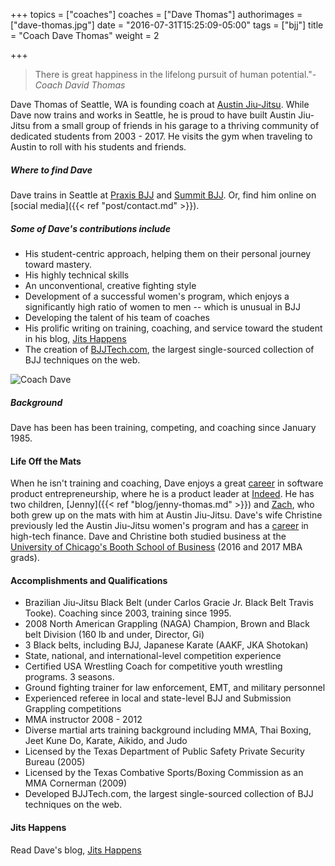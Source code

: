 +++
topics = ["coaches"]
coaches = ["Dave Thomas"]
authorimages = ["dave-thomas.jpg"]
date = "2016-07-31T15:25:09-05:00"
tags = ["bjj"]
title = "Coach Dave Thomas"
weight = 2

+++

>There is great happiness in the lifelong pursuit of human potential."<cite>-Coach David Thomas</cite>

Dave Thomas of Seattle, WA is founding coach at [Austin Jiu-Jitsu](http://austinjiujitsu.com). While Dave now trains and works in Seattle, he is proud to have built Austin Jiu-Jitsu from a small group of friends in his garage to a thriving community of dedicated students from 2003 - 2017. He visits the gym when traveling to Austin to roll with his students and friends.

##### Where to find Dave

Dave trains in Seattle at [Praxis BJJ](http://praxisbjj.com) and [Summit BJJ](http://summitbjj.org).
Or, find him online on [social media]({{< ref "post/contact.md" >}}).

##### Some of Dave's contributions include
* His student-centric approach, helping them on their personal journey toward mastery.
* His highly technical skills
* An unconventional, creative fighting style
* Development of a successful women's program, which enjoys a significantly high ratio of women to men -- which is unusual in BJJ
* Developing the talent of his team of coaches
* His prolific writing on training, coaching, and service toward the student in his blog, [Jits Happens](/blog)
* The creation of [BJJTech.com](bjjtech.com), the largest single-sourced collection of BJJ techniques on the web.

![Coach Dave](/img/authors/dave-thomas.jpg)

##### Background
Dave has been has been training, competing, and coaching since January 1985.

#### Life Off the Mats
When he isn't training and coaching, Dave enjoys a great [career](https://www.linkedin.com/in/dcthomas) in software product entrepreneurship, where he is a product leader at [Indeed](http://indeed.com). He has two children, [Jenny]({{< ref "blog/jenny-thomas.md" >}}) and [Zach](https://www.youtube.com/user/budoatemaildotcom/search?query=zach), who both grew up on the mats with him at Austin Jiu-Jitsu. Dave's wife Christine previously led the Austin Jiu-Jitsu women's program and has a [career](https://www.linkedin.com/in/christinegthomas) in high-tech finance. Dave and Christine both studied business at the [University of Chicago's Booth School of Business](https://www.chicagobooth.edu/) (2016 and 2017 MBA grads).

#### Accomplishments and Qualifications

* Brazilian Jiu-Jitsu Black Belt (under Carlos Gracie Jr. Black Belt Travis Tooke). Coaching since 2003, training since 1995.
* 2008 North American Grappling (NAGA) Champion, Brown and Black belt Division (160 lb and under, Director, Gi)
* 3 Black belts, including BJJ, Japanese Karate (AAKF, JKA Shotokan)
* State, national, and international-level competition experience
* Certified USA Wrestling Coach for competitive youth wrestling programs. 3 seasons.
* Ground fighting trainer for law enforcement, EMT, and military personnel
* Experienced referee in local and state-level BJJ and Submission Grappling competitions
* MMA instructor 2008 - 2012
* Diverse martial arts training background including MMA, Thai Boxing, Jeet Kune Do, Karate, Aikido, and Judo
* Licensed by the Texas Department of Public Safety Private Security Bureau (2005)
* Licensed by the Texas Combative Sports/Boxing Commission as an MMA Cornerman (2009)
* Developed BJJTech.com, the largest single-sourced collection of BJJ techniques on the web.

#### Jits Happens
Read Dave's blog, [Jits Happens](/blog)
